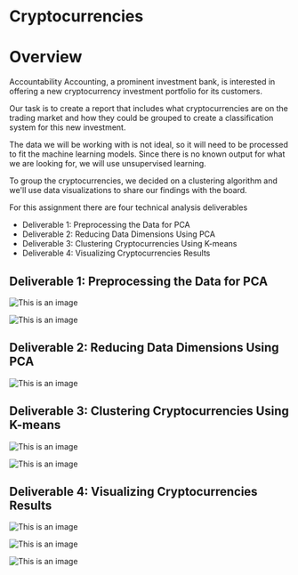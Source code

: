 # Cryptocurrencies

# Overview

Accountability Accounting, a prominent investment bank, is interested in offering a new cryptocurrency investment portfolio for its customers. 

Our task is to create a report that includes what cryptocurrencies are on the trading market and how they could be grouped to create a classification system for this new investment.

The data we will be working with is not ideal, so it will need to be processed to fit the machine learning models. Since there is no known output for what we are looking for, we will use unsupervised learning. 

To group the cryptocurrencies, we decided on a clustering algorithm and we'll use data visualizations to share our findings with the board.

For this assignment there are four technical analysis deliverables

- Deliverable 1: Preprocessing the Data for PCA
- Deliverable 2: Reducing Data Dimensions Using PCA
- Deliverable 3: Clustering Cryptocurrencies Using K-means
- Deliverable 4: Visualizing Cryptocurrencies Results

## Deliverable 1: Preprocessing the Data for PCA

![This is an image]()

![This is an image]()

## Deliverable 2: Reducing Data Dimensions Using PCA

![This is an image]()

## Deliverable 3: Clustering Cryptocurrencies Using K-means

![This is an image]()

![This is an image]()

## Deliverable 4: Visualizing Cryptocurrencies Results

![This is an image]()

![This is an image]()

![This is an image]()
